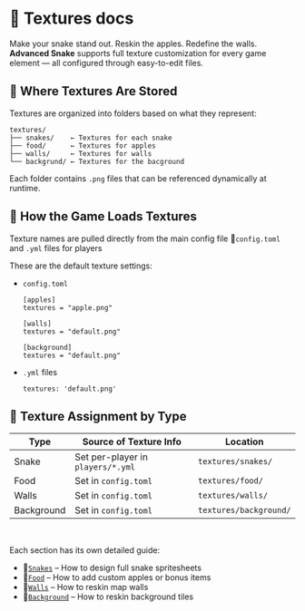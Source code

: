 # 🎨 Textures docs
Make your snake stand out. Reskin the apples. Redefine the walls.
__Advanced Snake__ supports full texture customization for every game element — all configured through easy-to-edit files.

## 📁 Where Textures Are Stored
Textures are organized into folders based on what they represent:
```
textures/
├── snakes/    ← Textures for each snake
├── food/      ← Textures for apples
├── walls/     ← Textures for walls
└── backgrund/ ← Textures for the bacground
```
Each folder contains `.png` files that can be referenced dynamically at runtime.

## 🧠 How the Game Loads Textures
Texture names are pulled directly from the main config file 📄`config.toml` and `.yml` files for players

These are the default texture settings:
- `config.toml`
    ```
    [apples]
    textures = "apple.png"

    [walls]
    textures = "default.png"

    [background]
    textures = "default.png"
    ```
- `.yml` files
    ```
    textures: 'default.png'
    ```

## 📌 Texture Assignment by Type
| Type | Source of Texture Info | Location |
| ------- | ------- | ------- |
| Snake | Set per-player in `players/*.yml` | `textures/snakes/` |
| Food | Set in `config.toml` | `textures/food/` |
| Walls | Set in `config.toml` | `textures/walls/` |
| Background | Set in `config.toml` | `textures/background/` |

<br>

Each section has its own detailed guide:
- 🐍[`Snakes`](./snakes.md) – How to design full snake spritesheets
- 🍎[`Food`](./food.md) – How to add custom apples or bonus items
- 🧱[`Walls`](./walls.md) – How to reskin map walls
- 🎑[`Background`](./background.md) – How to reskin background tiles